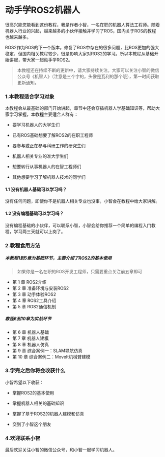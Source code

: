 # 动手学ROS2机器人

很高兴能您能看到这份教程，我是作者小智，一名在职的机器人算法工程师。随着机器人行业的兴起，越来越多的小伙伴接触并学习了ROS，国内关于ROS的教程也越来越多。

ROS2作为ROS的下一个版本，修复了ROS中存在的很多问题，比ROS更加的强大稳定，但国内相关教程较少，很是影响大家对ROS2的学习。所以本教程从基础开始讲起，带大家一起动手学ROS2。

> 本教程还在持续不断的更新中，请大家持续关注。大家可以关注小智的微信公众号《机智人》（注意是三个字的，头像是瓦利的那个哦），第一时间获取更新通知。


### 1.本教程适合学习对象

本教程会从最基础的部门开始讲起，章节中还会穿插机器人学基础知识等，帮助大家学习掌握，本教程主要适合人群有：

- 要学习机器人的大学生们

- 已有ROS基础想要了解ROS2的在职工程师

- 要参与或正在参与科研工作的研究生们

- 机器人相关专业的准大学生们

- 想要转行从事机器人的在智工程师们

- 其他想要学习了解机器人技术的同学们

#### 1.1 没有机器人基础可以学习吗？

没有任何问题，即使你不是机器人相关专业也没事，小智会在教程中给大家讲解。

#### 1.2 没有编程基础可以学习吗？
没有编程基础的小伙伴，可以联系小智，小智会给你推荐一个简单的编程入门教程，学习两三天就可以上岗了。

### 2.教程食用方法
##### 本教程1到5章为基础环节，主要介绍了ROS2的基本使用

> 如果你是一名在职的ROS开发工程师，只需要重点关注前五章即可

- 第 1 章 ROS2介绍
- 第 2 章 准备环境与安装ROS2
- 第 3 章 动手体验ROS2
- 第 4 章 ROS2工具介绍
- 第 5 章 ROS2通信机制

##### 教程6到10章为实战环节

- 第 6 章 机器人基础
- 第 7 章 机器人建模
- 第 8 章 机器人仿真
- 第 9 章 综合案例一：SLAM导航仿真
- 第 10 章 综合案例二：MoveIt机械臂建模

### 3.学完之后你将会收获什么
小智希望以下收获：

- 掌握ROS2的基本使用

- 掌握机器人相关的基础知识

- 掌握了基于ROS2的机器人建模和仿真

- 交到了小智这个朋友

### 4.欢迎联系小智

最后欢迎关注小智的微信公众号，和小智一起学习机器人。